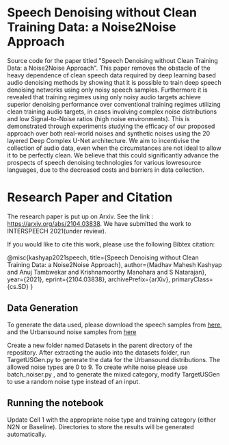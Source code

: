 # Speech Denoising without Clean Training Data: a Noise2Noise Approach
Source code for the paper titled "Speech Denoising without Clean Training Data: a Noise2Noise Approach". This paper removes the obstacle of the heavy dependence of clean speech data required by deep learning based audio denoising methods by showing that it is possible to train deep speech denoising networks using only noisy speech samples. Furthermore it is revealed that training regimes using only noisy audio targets achieve superior denoising performance over conventional training regimes utilizing clean training audio targets, in cases involving complex noise distributions and low Signal-to-Noise ratios (high noise environments). This is demonstrated through experiments studying the efficacy of our proposed approach over both real-world noises and synthetic noises using the 20 layered Deep Complex U-Net architecture. We aim to incentivise the collection of audio
data, even when the circumstances are not ideal to allow it to be perfectly clean. We believe that this could significantly advance the prospects of speech denoising technologies for various lowresource languages, due to the decreased costs and barriers in data collection.

# Research Paper and Citation
The research paper is put up on Arxiv. See the link : https://arxiv.org/abs/2104.03838. We have submitted the work to INTERSPEECH 2021(under review).

If you would like to cite this work, please use the following Bibtex citation:

@misc{kashyap2021speech,
      title={Speech Denoising without Clean Training Data: a Noise2Noise Approach}, 
      author={Madhav Mahesh Kashyap and Anuj Tambwekar and Krishnamoorthy Manohara and S Natarajan},
      year={2021},
      eprint={2104.03838},
      archivePrefix={arXiv},
      primaryClass={cs.SD}
}

## Data Generation
To generate the data used, please download the speech samples from [here](https://datashare.ed.ac.uk/handle/10283/2791), and the Urbansound noise samples from [here](https://urbansounddataset.weebly.com/urbansound8k.html)

Create a new folder named Datasets in the parent directory of the repository. After extracting the audio into the datasets folder, run TargetUSGen.py to generate the data for the Urbansound distributions. The allowed noise types are 0 to 9.
To create white noise please use batch_noiser.py , and to generate the mixed category, modify TargetUSGen to use a random noise type instead of an input.

## Running the notebook
Update Cell 1 with the appropriate noise type and training category (either N2N or Baseline). Directories to store the results will be generated automatically. 

